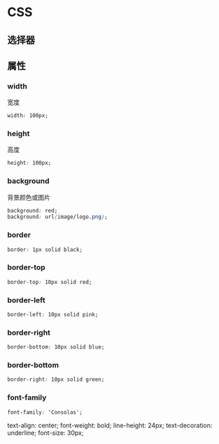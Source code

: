 # CSS

## 选择器

## 属性

### width

宽度

```css
width: 100px;
```

### height

高度

```css
height: 100px;
```

### background

背景颜色或图片

```css
background: red;
background: url(image/logo.png);
```

### border

```css
border: 1px solid black;
```

### border-top

```css
border-top: 10px solid red;
```

### border-left

```css
border-left: 10px solid pink;
```

### border-right

```css
border-bottom: 10px solid blue;
```

### border-bottom

```css
border-right: 10px solid green;
```

### font-family

```css
font-family: 'Consolas';
```


text-align: center;
font-weight: bold;
line-height: 24px;
text-decoration: underline;
font-size: 30px;